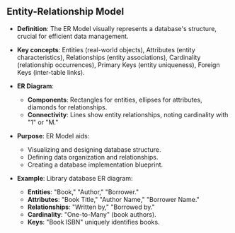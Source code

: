 ## Entity-Relationship Model

- **Definition**: The ER Model visually represents a database's structure, crucial for efficient data management.

- **Key concepts**: Entities (real-world objects), Attributes (entity characteristics), Relationships (entity associations), Cardinality (relationship occurrences), Primary Keys (entity uniqueness), Foreign Keys (inter-table links).

- **ER Diagram**:
  - **Components**: Rectangles for entities, ellipses for attributes, diamonds for relationships.
  - **Connectivity**: Lines show entity relationships, noting cardinality with "1" or "M."
  
- **Purpose**: ER Model aids:
  - Visualizing and designing database structure.
  - Defining data organization and relationships.
  - Creating a database implementation blueprint.

- **Example**: Library database ER diagram:
  - **Entities**: "Book," "Author," "Borrower."
  - **Attributes**: "Book Title," "Author Name," "Borrower Name."
  - **Relationships**: "Written by," "Borrowed by."
  - **Cardinality**: "One-to-Many" (book authors).
  - **Keys**: "Book ISBN" uniquely identifies books.